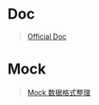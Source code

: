 # Doc
> [Official Doc](http://mockjs.com/examples.html)

# Mock
> [Mock 数据格式整理](http://naotu.baidu.com/file/1521e933ac6b129bc2e528b76febe685?token=32ff59546e805101)